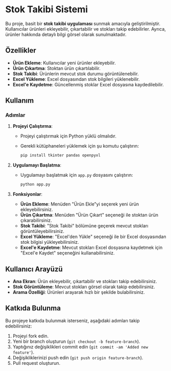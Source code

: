 # Stok Takibi Sistemi

Bu proje, basit bir **stok takibi uygulaması** sunmak amacıyla geliştirilmiştir. Kullanıcılar ürünleri ekleyebilir, çıkartabilir ve stokları takip edebilirler. Ayrıca, ürünler hakkında detaylı bilgi görsel olarak sunulmaktadır.

## Özellikler

- **Ürün Ekleme**: Kullanıcılar yeni ürünler ekleyebilir.
- **Ürün Çıkartma**: Stoktan ürün çıkartılabilir.
- **Stok Takibi**: Ürünlerin mevcut stok durumu görüntülenebilir.
- **Excel Yükleme**: Excel dosyasından stok bilgileri yüklenebilir.
- **Excel'e Kaydetme**: Güncellenmiş stoklar Excel dosyasına kaydedilebilir.

## Kullanım

### Adımlar

1. **Projeyi Çalıştırma**:
   - Projeyi çalıştırmak için Python yüklü olmalıdır.
   - Gerekli kütüphaneleri yüklemek için şu komutu çalıştırın:
   
     ```bash
     pip install tkinter pandas openpyxl
     ```

2. **Uygulamayı Başlatma**:
   - Uygulamayı başlatmak için `app.py` dosyasını çalıştırın:
   
     ```bash
     python app.py
     ```

3. **Fonksiyonlar**:
   - **Ürün Ekleme**: Menüden "Ürün Ekle"yi seçerek yeni ürün ekleyebilirsiniz.
   - **Ürün Çıkartma**: Menüden "Ürün Çıkart" seçeneği ile stoktan ürün çıkarabilirsiniz.
   - **Stok Takibi**: "Stok Takibi" bölümüne geçerek mevcut stokları görüntüleyebilirsiniz.
   - **Excel Yükleme**: "Excel'den Yükle" seçeneği ile bir Excel dosyasından stok bilgisi yükleyebilirsiniz.
   - **Excel'e Kaydetme**: Mevcut stokları Excel dosyasına kaydetmek için "Excel'e Kaydet" seçeneğini kullanabilirsiniz.


## Kullanıcı Arayüzü

- **Ana Ekran**: Ürün ekleyebilir, çıkartabilir ve stokları takip edebilirsiniz.
- **Stok Görüntüleme**: Mevcut stokları görsel olarak takip edebilirsiniz.
- **Arama Özelliği**: Ürünleri arayarak hızlı bir şekilde bulabilirsiniz.

## Katkıda Bulunma

Bu projeye katkıda bulunmak isterseniz, aşağıdaki adımları takip edebilirsiniz:

1. Projeyi fork edin.
2. Yeni bir branch oluşturun (`git checkout -b feature-branch`).
3. Yaptığınız değişiklikleri commit edin (`git commit -am 'Added new feature'`).
4. Değişikliklerinizi push edin (`git push origin feature-branch`).
5. Pull request oluşturun.

